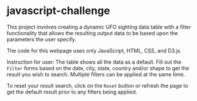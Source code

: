 # javascript-challenge

This project involves creating a dynamic UFO sighting data table with a filter functionality that allows the resulting output data to be based upon the parameters the user specify.

The code for this webpage uses only JavaScript, HTML, CSS, and D3.js.

Instruction for user:
The table shows all the data as a default. Fill out the `Filter` forms based on the date, city, state, country and/or shape to get the result you wish to search. Multiple filters can be applied at the same time.

To reset your result search, click on the `Reset` button or refresh the page to get the default result prior to any filters being applied. 
